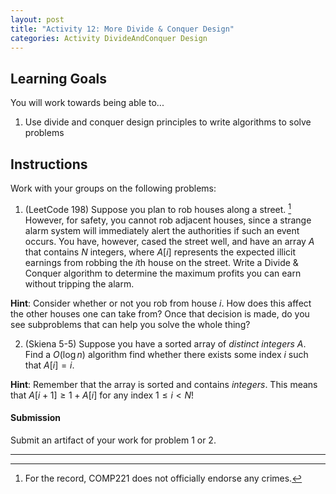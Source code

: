 ```yaml
---
layout: post
title: "Activity 12: More Divide & Conquer Design"
categories: Activity DivideAndConquer Design
---
```


## Learning Goals

You will work towards being able to...

1. Use divide and conquer design principles to write algorithms to solve problems

## Instructions
Work with your groups on the following problems:

1. (LeetCode 198) Suppose you plan to rob houses along a street. [^1]  However, for safety, you cannot rob adjacent houses, since a strange alarm system will immediately alert the authorities if such an event occurs. You have, however, cased the street well, and have an array $A$ that contains $N$ integers, where $A[i]$ represents the expected illicit earnings from robbing the $i$th house on the street. Write a Divide & Conquer algorithm to determine the maximum profits you can earn without tripping the alarm.

**Hint**: Consider whether or not you rob from house $i$. How does this affect the other houses one can take from? Once that decision is made, do you see subproblems that can help you solve the whole thing?

2. (Skiena 5-5) Suppose you have a sorted array of *distinct integers* $A$. Find a $O(\log n)$ algorithm find whether there exists some index $i$ such that $A[i] = i$. 

**Hint**: Remember that the array is sorted and contains *integers*. This means that $A[i+1] \geq 1 + A[i]$ for any index $1 \leq i < N$!

#### Submission
Submit an artifact of your work for problem 1 or 2.

---
[^1]: For the record, COMP221 does not officially endorse any crimes.
